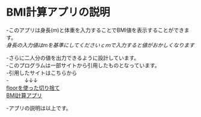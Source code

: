# BMI計算アプリの説明
-このアプリは身長(m)と体重を入力することでBMI値を表示することができます。  
*身長の入力値はmを基準にしてくださいｃｍで入力すると値がおかしくなります*    


-さらに二人分の値を出力できるように設計しています。  
-このプログラムは一部サイトから引用したものとなっています。  
-引用したサイトはこちらから  
-　　　↓↓↓  
[floorを使った切り捨て](https://itsakura.com/java-floor)  
[BMI計算アプリ](https://make-lighter.com/bmi-java/)  

-アプリの説明は以上です。  

